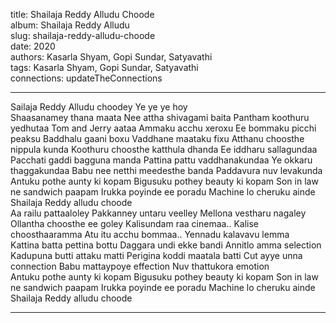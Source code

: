 title: Shailaja Reddy Alludu Choode  
album: Shailaja Reddy Alludu  
slug: shailaja-reddy-alludu-choode  
date: 2020  
authors: Kasarla Shyam, Gopi Sundar, Satyavathi  
tags: Kasarla Shyam, Gopi Sundar, Satyavathi  
connections: updateTheConnections  

------------

Sailaja Reddy Alludu choodey Ye ye ye hoy  
Shaasanamey thana maata Nee attha shivagami baita Pantham koothuru yedhutaa Tom and Jerry aataa Ammaku acchu xeroxu Ee bommaku picchi peaksu Baddhalu gaani boxu Vaddhane maataku fixu Atthanu choosthe nippula kunda Koothuru choosthe katthula dhanda Ee iddharu sallagundaa Pacchati gaddi bagguna manda Pattina pattu vaddhanakundaa Ye okkaru thaggakundaa Babu nee netthi meedesthe banda Paddavura nuv levakunda Antuku pothe aunty ki kopam Bigusuku pothey beauty ki kopam Son in law ne sandwich paapam Irukka poyinde ee poradu Machine lo cheruku ainde Shailaja Reddy alludu choode  
Aa railu pattaaloley Pakkanney untaru veelley Mellona vestharu nagaley Ollantha choosthe ee goley Kalisundam raa cinemaa.. Kalise choosthaaramma Atu itu acchu bommaa.. Yennadu kalavavu lemma  
Kattina batta pettina bottu Daggara undi ekke bandi Annitlo amma selection Kadupuna butti attaku matti Perigina koddi maatala batti Cut ayye unna connection Babu mattaypoye effection Nuv thattukora emotion  
Antuku pothe aunty ki kopam Bigusuku pothey beauty ki kopam Son in law ne sandwich paapam Irukka poyinde ee poradu Machine lo cheruku ainde Shailaja Reddy alludu choode  


------------
